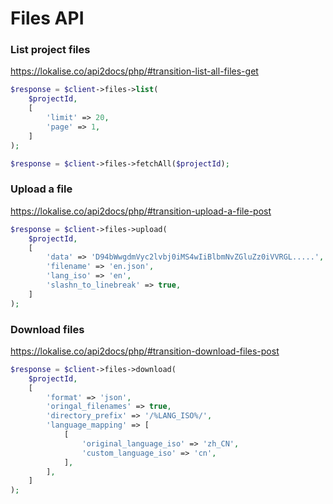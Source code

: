 # Files API

### List project files
https://lokalise.co/api2docs/php/#transition-list-all-files-get

```php
$response = $client->files->list(
    $projectId,
    [
        'limit' => 20,
        'page' => 1,
    ]
);
```

```php
$response = $client->files->fetchAll($projectId);
```

### Upload a file
https://lokalise.co/api2docs/php/#transition-upload-a-file-post

```php
$response = $client->files->upload(
    $projectId,
    [
        'data' => 'D94bWwgdmVyc2lvbj0iMS4wIiBlbmNvZGluZz0iVVRGL.....',
        'filename' => 'en.json',
        'lang_iso' => 'en',
        'slashn_to_linebreak' => true,
    ]
);
```

### Download files
https://lokalise.co/api2docs/php/#transition-download-files-post

```php
$response = $client->files->download(
    $projectId,
    [
        'format' => 'json',
        'oringal_filenames' => true,
        'directory_prefix' => '/%LANG_ISO%/',
        'language_mapping' => [
            [
                'original_language_iso' => 'zh_CN',
                'custom_language_iso' => 'cn',
            ],
        ],
    ]
);
```
